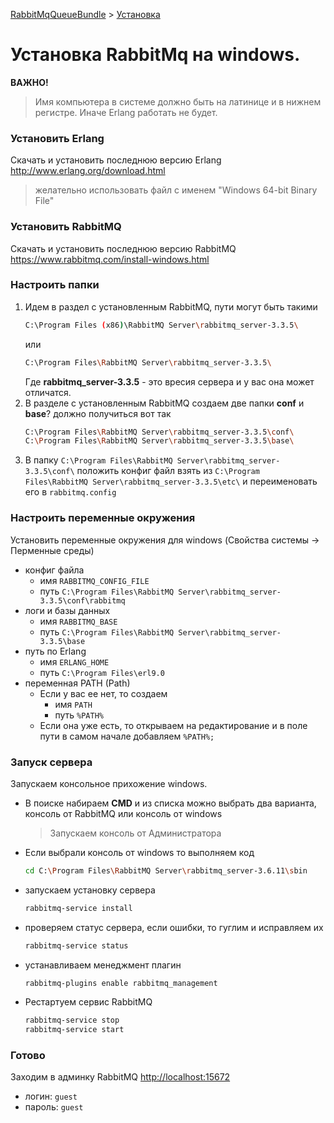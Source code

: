[RabbitMqQueueBundle](https://saqot.github.io/RabbitMqQueueBundle/) >
[Установка](index-ru.md)

# Установка RabbitMq на windows.

**ВАЖНО!**
> Имя компьютера в системе должно быть на латинице и в нижнем регистре. Иначе Erlang работать не будет.

### Установить Erlang
Скачать и установить последнюю версию Erlang <http://www.erlang.org/download.html>
> желательно использовать файл с именем "Windows 64-bit Binary File"

### Установить RabbitMQ
Скачать и установить последнюю версию RabbitMQ <https://www.rabbitmq.com/install-windows.html>

### Настроить папки
1. Идем в раздел с установленным RabbitMQ, пути могут быть такими
	```sh
	C:\Program Files (x86)\RabbitMQ Server\rabbitmq_server-3.3.5\
	```
	или
	```sh
	C:\Program Files\RabbitMQ Server\rabbitmq_server-3.3.5\
	```
	Где **rabbitmq_server-3.3.5** - это вресия сервера и у вас она может отличатся.
2. В разделе с установленным RabbitMQ создаем две папки **conf** и **base**? должно получиться вот так
	```sh
	C:\Program Files\RabbitMQ Server\rabbitmq_server-3.3.5\conf\
	C:\Program Files\RabbitMQ Server\rabbitmq_server-3.3.5\base\
    ```
3. В папку `C:\Program Files\RabbitMQ Server\rabbitmq_server-3.3.5\conf\` положить конфиг файл 
	взять из `C:\Program Files\RabbitMQ Server\rabbitmq_server-3.3.5\etc\` и переименовать его в `rabbitmq.config`
	
### Настроить переменные окружения
Установить переменные окружения для windows (Свойства системы -> Перменные среды)
* конфиг файла 
	* имя `RABBITMQ_CONFIG_FILE`
	* путь `C:\Program Files\RabbitMQ Server\rabbitmq_server-3.3.5\conf\rabbitmq`
* логи и базы данных
	* имя `RABBITMQ_BASE`
	* путь `C:\Program Files\RabbitMQ Server\rabbitmq_server-3.3.5\base`
* путь по Erlang
	* имя `ERLANG_HOME`
	* путь `C:\Program Files\erl9.0`
* переменная PATH (Path)
	- Если у вас ее нет, то создаем
		* имя `PATH`
		* путь `%PATH%`
	- Если она уже есть, то открываем на редактирование и в поле пути в самом начале добавляем
	`%PATH%;`
	
### Запуск сервера
Запускаем консольное прихожение windows.
* В поиске набираем **CMD** и из списка можно выбрать два варианта, консоль от RabbitMQ или консоль от windows
	> Запускаем консоль от Администратора
* Если выбрали консоль от windows то выполняем код 
	```sh
	cd C:\Program Files\RabbitMQ Server\rabbitmq_server-3.6.11\sbin
	```
* запускаем установку сервера
	```sh
	rabbitmq-service install
	```
* проверяем статус сервера, если ошибки, то гуглим и исправляем их
	```sh
	rabbitmq-service status
	```
* устанавливаем менеджмент плагин
	```sh	
	rabbitmq-plugins enable rabbitmq_management
	```
* Рестартуем сервис RabbitMQ
	```sh	
	rabbitmq-service stop
	rabbitmq-service start
	```
	
### Готово
Заходим в админку RabbitMQ <http://localhost:15672>
* логин: `guest`
* пароль: `guest`